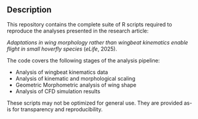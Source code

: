 ## Description

This repository contains the complete suite of R scripts required to reproduce the analyses presented in the research article:

*Adaptations in wing morphology rather than wingbeat kinematics enable flight in small hoverfly species* (_eLife_, 2025).

The code covers the following stages of the analysis pipeline:

- Analysis of wingbeat kinematics data
- Analysis of kinematic and morphological scaling
- Geometric Morphometric analysis of wing shape
- Analysis of CFD simulation results


These scripts may not be optimized for general use. They are provided as-is for transparency and reproducibility.


